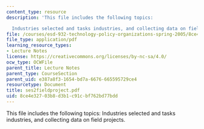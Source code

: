 ```yaml
---
content_type: resource
description: 'This file includes the following topics:

  Industries selected and tasks industries, and collecting data on field projects.'
file: /courses/esd-932-technology-policy-organizations-spring-2005/8ce4e32703b8d3b1c91cbf762bd77bdd_ses2fieldproject.pdf
file_type: application/pdf
learning_resource_types:
- Lecture Notes
license: https://creativecommons.org/licenses/by-nc-sa/4.0/
ocw_type: OCWFile
parent_title: Lecture Notes
parent_type: CourseSection
parent_uid: e387a8f3-1654-bd7a-6676-665595729ce4
resourcetype: Document
title: ses2fieldproject.pdf
uid: 8ce4e327-03b8-d3b1-c91c-bf762bd77bdd
---
```

This file includes the following topics:
Industries selected and tasks industries, and collecting data on field projects.